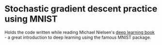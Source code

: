 # Stochastic gradient descent practice using MNIST
Holds the code written while reading Michael Nielsen's [deep learning book](http://neuralnetworksanddeeplearning.com) - a great introduction to deep learning using the famous MNIST package.
